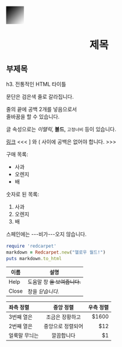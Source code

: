 ![Test Logo](./test_logo.png) <p align="middle">제목</p>
=======  
부제목
-----------

h3. 전통적인 HTML 타이틀

문단은 검은색 줄로
갈라집니다.

줄의 끝에 공백 2개를 넣음으로서  
줄바꿈을 할 수 있습니다.

글 속성으로는 *이탤릭*,
**볼드**, `고정너비` 등이 있습니다.

[링크](http://example.com) 
 <<<   ] 와 ( 사이에 공백은 없어야 합니다. >>>

구매 목록:

  * 사과
  * 오렌지
  * 배
 
숫자로 된 목록:
 
  1. 사과
  2. 오렌지
  3. 배

스페인에는 ---비가---오지
않습니다.

```ruby
require 'redcarpet'
markdown = Redcarpet.new("헬로우 월드!")
puts markdown.to_html
```

| 이름 | 설명          |
| ------------- | ----------- |
| Help      | 도움말 창 ~~을 보여줍니다.~~|
| Close     | 창을 _닫습니다._ |

| 좌측 정렬     | 중앙 정렬         | 우측 정렬 |
| :------------ |:-----------------:| ---------:|
| 3번째 열은    | 조금은 장황하고   | $1600     |
| 2번째 열은    | 중앙으로 정렬되어 |   $12     |
| 얼룩말 무늬는 | 깔끔합니다        |    $1     |
